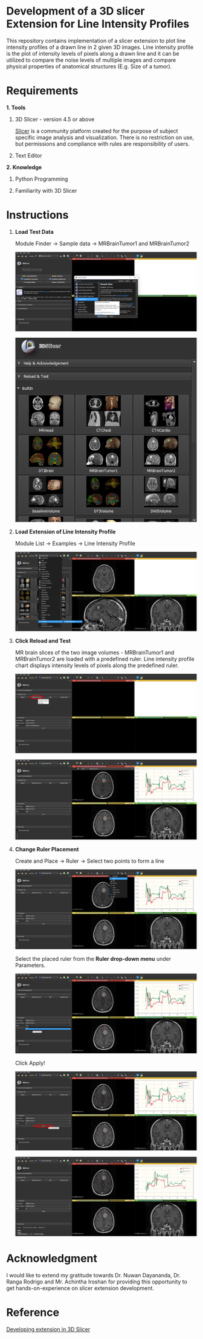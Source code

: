 # Development of a 3D slicer Extension for **Line Intensity Profiles**

This repository contains implementation of a slicer extension to plot line intensity profiles of a drawn line in 2 given 3D images. Line intensity profile is the plot of intensity levels of pixels along a drawn line and it can be utilized to compare the noise levels of multiple images and compare physical properties of anatomical structures (E.g. Size of a tumor).

# Requirements

**1. Tools**

1. 3D Slicer - version 4.5 or above

    [Slicer](http://download.slicer.org) is a community platform created for the purpose of subject specific image analysis and visualization. There is no restriction on use, but permissions and compliance with rules are responsibility of users.

2. Text Editor

**2. Knowledge**

1. Python Programming

2. Familiarity with 3D Slicer

# Instructions

1. **Load Test Data**
    
    Module Finder → Sample data → MRBrainTumor1 and MRBrainTumor2
    
    ![Sample_Data.png](Images/Sample_Data.png)
    
    ![MRBrainTumor1_and_MRBrainTumor2.png](Images/MRBrainTumor1_and_MRBrainTumor2.png)

2. **Load Extension of Line Intensity Profile**
    
    Module List → Examples → Line Intensity Profile
    
    ![Load_Extension.png](Images/Load_Extension.png)

3. **Click Reload and Test**
    
    MR brain slices of the two image volumes - MRBrainTumor1 and MRBrainTumor2 are loaded with a predefined ruler. Line intensity profile chart displays intensity levels of pixels along the predefined ruler.
    
    ![Reload_and_Test.png](Images/Reload_and_Test.png)
    
    ![Results.png](Images/Results.png)

4. **Change Ruler Placement**
    
    Create and Place → Ruler → Select two points to form a line
    
    ![New_Ruler_Placement.png](Images/New_Ruler_Placement.png)

    Select the placed ruler from the **Ruler drop-down menu** under Parameters.
    
    ![Change_Ruler.png](Images/Change_Ruler.png)

    Click Apply!
    
    ![Apply_Ruler.png](Images/Apply_Ruler.png)
    
    ![New_Ruler_Results.png](Images/New_Ruler_Results.png)

# Acknowledgment

I would like to extend my gratitude towards Dr. Nuwan Dayananda, Dr. Ranga Rodrigo and Mr. Achintha Iroshan for providing this opportunity to get hands-on-experience on slicer extension development.

# Reference

[Developing extension in 3D Slicer](https://docs.google.com/presentation/d/1JXIfs0rAM7DwZAho57Jqz14MRn2BIMrjB17Uj_7Yztc/edit#slide=id.g41f90baec_028)







